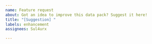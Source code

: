 ```yaml
---
name: Feature request
about: Got an idea to improve this data pack? Suggest it here!
title: "[Suggestion] "
labels: enhancement
assignees: Sul4urx

---
```



